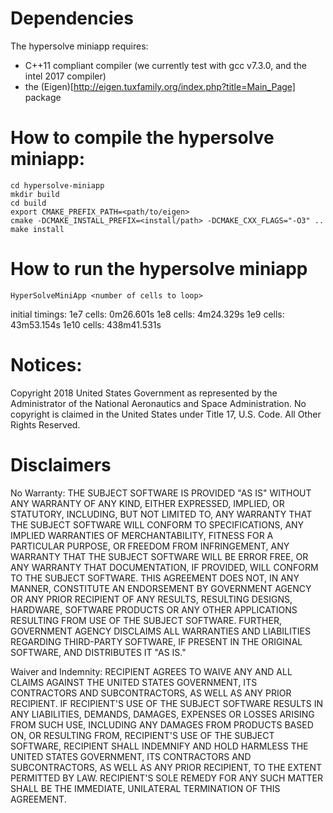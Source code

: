 # Dependencies

The hypersolve miniapp requires:

- C++11 compliant compiler (we currently test with gcc v7.3.0, and the intel 2017 compiler)
- the (Eigen)[http://eigen.tuxfamily.org/index.php?title=Main_Page] package

# How to compile the hypersolve miniapp:

```
cd hypersolve-miniapp
mkdir build
cd build
export CMAKE_PREFIX_PATH=<path/to/eigen>
cmake -DCMAKE_INSTALL_PREFIX=<install/path> -DCMAKE_CXX_FLAGS="-O3" ..
make install
```

# How to run the hypersolve miniapp

```
HyperSolveMiniApp <number of cells to loop>
```

initial timings:
1e7  cells:   0m26.601s
1e8  cells:   4m24.329s
1e9  cells:  43m53.154s
1e10 cells: 438m41.531s

# Notices:
Copyright 2018 United States Government as represented by the Administrator of the National Aeronautics and Space Administration. No copyright is claimed in the United States under Title 17, U.S. Code. All Other Rights Reserved.
 
# Disclaimers
No Warranty: THE SUBJECT SOFTWARE IS PROVIDED "AS IS" WITHOUT ANY WARRANTY OF ANY KIND, EITHER EXPRESSED, IMPLIED, OR STATUTORY, INCLUDING, BUT NOT LIMITED TO, ANY WARRANTY THAT THE SUBJECT SOFTWARE WILL CONFORM TO SPECIFICATIONS, ANY IMPLIED WARRANTIES OF MERCHANTABILITY, FITNESS FOR A PARTICULAR PURPOSE, OR FREEDOM FROM INFRINGEMENT, ANY WARRANTY THAT THE SUBJECT SOFTWARE WILL BE ERROR FREE, OR ANY WARRANTY THAT DOCUMENTATION, IF PROVIDED, WILL CONFORM TO THE SUBJECT SOFTWARE. THIS AGREEMENT DOES NOT, IN ANY MANNER, CONSTITUTE AN ENDORSEMENT BY GOVERNMENT AGENCY OR ANY PRIOR RECIPIENT OF ANY RESULTS, RESULTING DESIGNS, HARDWARE, SOFTWARE PRODUCTS OR ANY OTHER APPLICATIONS RESULTING FROM USE OF THE SUBJECT SOFTWARE.  FURTHER, GOVERNMENT AGENCY DISCLAIMS ALL WARRANTIES AND LIABILITIES REGARDING THIRD-PARTY SOFTWARE, IF PRESENT IN THE ORIGINAL SOFTWARE, AND DISTRIBUTES IT "AS IS." 
 
Waiver and Indemnity:  RECIPIENT AGREES TO WAIVE ANY AND ALL CLAIMS AGAINST THE UNITED STATES GOVERNMENT, ITS CONTRACTORS AND SUBCONTRACTORS, AS WELL AS ANY PRIOR RECIPIENT.  IF RECIPIENT'S USE OF THE SUBJECT SOFTWARE RESULTS IN ANY LIABILITIES, DEMANDS, DAMAGES, EXPENSES OR LOSSES ARISING FROM SUCH USE, INCLUDING ANY DAMAGES FROM PRODUCTS BASED ON, OR RESULTING FROM, RECIPIENT'S USE OF THE SUBJECT SOFTWARE, RECIPIENT SHALL INDEMNIFY AND HOLD HARMLESS THE UNITED STATES GOVERNMENT, ITS CONTRACTORS AND SUBCONTRACTORS, AS WELL AS ANY PRIOR RECIPIENT, TO THE EXTENT PERMITTED BY LAW.  RECIPIENT'S SOLE REMEDY FOR ANY SUCH MATTER SHALL BE THE IMMEDIATE, UNILATERAL TERMINATION OF THIS AGREEMENT.
